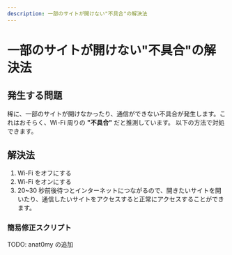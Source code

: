 ```yaml
---
description: 一部のサイトが開けない"不具合"の解決法
---
```


# 一部のサイトが開けない"不具合"の解決法

## 発生する問題

稀に、一部のサイトが開けなかったり、通信ができない不具合が発生します。これはおそらく、Wi-Fi 周りの **"不具合"** だと推測しています。
以下の方法で対処できます。

## 解決法

1. Wi-Fi をオフにする
2. Wi-Fi をオンにする
3. 20~30 秒前後待つとインターネットにつながるので、開きたいサイトを開いたり、通信したいサイトをアクセスすると正常にアクセスすることができます。

### 簡易修正スクリプト

TODO: anat0my の追加
